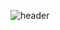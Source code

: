 ![header](https://user-images.githubusercontent.com/31310899/234543165-21fce426-fe4d-4301-920e-9ab2ff76f4fd.jpg)
<!-- ![870af1c8d0cd23c2bc87bccc789a264d](https://user-images.githubusercontent.com/31310899/234684797-cfc1954b-50b7-4206-80a5-130042b86a6a.jpg) -->

<!--
**AlexandruIliescu/AlexandruIliescu** is a ✨ _special_ ✨ repository because its `README.md` (this file) appears on your GitHub profile.

Here are some ideas to get you started:

- 🔭 I’m currently working on ...
- 🌱 I’m currently learning ...
- 👯 I’m looking to collaborate on ...
- 🤔 I’m looking for help with ...
- 💬 Ask me about ...
- 📫 How to reach me: ...
- 😄 Pronouns: ...
- ⚡ Fun fact: ...
-->
